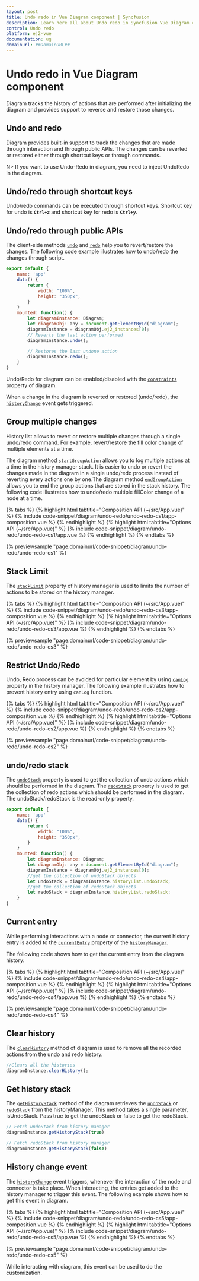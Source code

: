 ```yaml
---
layout: post
title: Undo redo in Vue Diagram component | Syncfusion
description: Learn here all about Undo redo in Syncfusion Vue Diagram component of Syncfusion Essential JS 2 and more.
control: Undo redo 
platform: ej2-vue
documentation: ug
domainurl: ##DomainURL##
---
```


# Undo redo in Vue Diagram component

Diagram tracks the history of actions that are performed after initializing the diagram and provides support to reverse and restore those changes.

## Undo and redo

Diagram provides built-in support to track the changes that are made through interaction and through public APIs. The changes can be reverted or restored either through shortcut keys or through commands.

N> If you want to use Undo-Redo in diagram, you need to inject UndoRedo in the diagram.

## Undo/redo through shortcut keys

Undo/redo commands can be executed through shortcut keys. Shortcut key for undo is **`Ctrl+z`** and shortcut key for redo is **`Ctrl+y`**.

## Undo/redo through public APIs

The client-side methods [`undo`](https://helpej2.syncfusion.com/vue/documentation/api/diagram/#undo) and [`redo`](https://helpej2.syncfusion.com/vue/documentation/api/diagram/#redo) help you to revert/restore the changes. The following code example illustrates how to undo/redo the changes through script.

```javascript
export default {
    name: 'app'
    data() {
        return {
            width: "100%",
            height: "350px",
        }
    }
    mounted: function() {
        let diagramInstance: Diagram;
        let diagramObj: any = document.getElementById("diagram");
        diagramInstance = diagramObj.ej2_instances[0];
        // Reverts the last action performed
        diagramInstance.undo();

        // Restores the last undone action
        diagramInstance.redo();
    }
}

```

Undo/Redo for diagram can be enabled/disabled with the [`constraints`](https://helpej2.syncfusion.com/vue/documentation/api/diagram/diagramConstraints/) property of diagram.

When a change in the diagram is reverted or restored (undo/redo), the [`historyChange`](https://helpej2.syncfusion.com/vue/documentation/api/diagram/#historychange) event gets triggered.

## Group multiple changes

History list allows to revert or restore multiple changes through a single undo/redo command. For example, revert/restore the fill color change of multiple elements at a time.

The diagram method [`startGroupAction`](https://helpej2.syncfusion.com/vue/documentation/api/diagram/#startgroupaction) allows you to log multiple actions at a time in the history manager stack. It is easier to undo or revert the changes made in the diagram in a single undo/redo process instead of reverting every actions one by one.The diagram method [`endGroupAction`](https://helpej2.syncfusion.com/vue/documentation/api/diagram/#endgroupaction) allows you to end the group actions that are stored in the stack history. The following code illustrates how to undo/redo multiple fillColor change of a node at a time.

{% tabs %}
{% highlight html tabtitle="Composition API (~/src/App.vue)" %}
{% include code-snippet/diagram/undo-redo/undo-redo-cs1/app-composition.vue %}
{% endhighlight %}
{% highlight html tabtitle="Options API (~/src/App.vue)" %}
{% include code-snippet/diagram/undo-redo/undo-redo-cs1/app.vue %}
{% endhighlight %}
{% endtabs %}
        
{% previewsample "page.domainurl/code-snippet/diagram/undo-redo/undo-redo-cs1" %}

## Stack Limit

The [`stackLimit`](https://helpej2.syncfusion.com/vue/documentation/api/diagram/history/#stacklimit) property of history manager is used to limits the number of actions to be stored on the history manager.

{% tabs %}
{% highlight html tabtitle="Composition API (~/src/App.vue)" %}
{% include code-snippet/diagram/undo-redo/undo-redo-cs3/app-composition.vue %}
{% endhighlight %}
{% highlight html tabtitle="Options API (~/src/App.vue)" %}
{% include code-snippet/diagram/undo-redo/undo-redo-cs3/app.vue %}
{% endhighlight %}
{% endtabs %}
        
{% previewsample "page.domainurl/code-snippet/diagram/undo-redo/undo-redo-cs3" %}

## Restrict Undo/Redo

Undo, Redo process can be avoided for particular element by using [`canLog`](https://helpej2.syncfusion.com/vue/documentation/api/diagram/history/#canlog) property in the history manager. The following example illustrates how to prevent history entry using `canLog` function.

{% tabs %}
{% highlight html tabtitle="Composition API (~/src/App.vue)" %}
{% include code-snippet/diagram/undo-redo/undo-redo-cs2/app-composition.vue %}
{% endhighlight %}
{% highlight html tabtitle="Options API (~/src/App.vue)" %}
{% include code-snippet/diagram/undo-redo/undo-redo-cs2/app.vue %}
{% endhighlight %}
{% endtabs %}
        
{% previewsample "page.domainurl/code-snippet/diagram/undo-redo/undo-redo-cs2" %}

## undo/redo stack

The [`undoStack`](https://helpej2.syncfusion.com/vue/documentation/api/diagram/history/#undostack) property is used to get the collection of undo actions which should be performed in the diagram. The [`redoStack`](https://helpej2.syncfusion.com/vue/documentation/api/diagram/history/#redostack) property is used to get the collection of redo actions which should be performed in the diagram. The undoStack/redoStack is the read-only property.

```javascript
export default {
    name: 'app'
    data() {
        return {
            width: "100%",
            height: "350px",
        }
    }
    mounted: function() {
        let diagramInstance: Diagram;
        let diagramObj: any = document.getElementById("diagram");
        diagramInstance = diagramObj.ej2_instances[0];
        //get the collection of undoStack objects
        let undoStack = diagramInstance.historyList.undoStack;
        //get the collection of redoStack objects
        let redoStack = diagramInstance.historyList.redoStack;
    }
}

```

## Current entry

While performing interactions with a node or connector, the current history entry is added to the [`currentEntry`](https://helpej2.syncfusion.com/vue/documentation/api/diagram/history/#currententry) property of the [`historyManager`](https://helpej2.syncfusion.com/vue/documentation/api/diagram/#historymanager).

The following code shows how to get the current entry from the diagram history:

{% tabs %}
{% highlight html tabtitle="Composition API (~/src/App.vue)" %}
{% include code-snippet/diagram/undo-redo/undo-redo-cs4/app-composition.vue %}
{% endhighlight %}
{% highlight html tabtitle="Options API (~/src/App.vue)" %}
{% include code-snippet/diagram/undo-redo/undo-redo-cs4/app.vue %}
{% endhighlight %}
{% endtabs %}
        
{% previewsample "page.domainurl/code-snippet/diagram/undo-redo/undo-redo-cs4" %}

## Clear history

The [`clearHistory`](https://helpej2.syncfusion.com/vue/documentation/api/diagram/#clearhistory) method of diagram is used to remove all the recorded actions from the undo and redo history.

```javascript
//Clears all the histories
diagramInstance.clearHistory();

```

## Get history stack

The [`getHistoryStack`](https://helpej2.syncfusion.com/vue/documentation/api/diagram/#gethistorystack) method of the diagram retrieves the [`undoStack`](https://helpej2.syncfusion.com/vue/documentation/api/diagram/history/#undostack) or [`redoStack`](https://helpej2.syncfusion.com/vue/documentation/api/diagram/history/#redostack) from the historyManager. This method takes a single parameter, isUndoStack. Pass true to get the undoStack or false to get the redoStack.

```javascript
// Fetch undoStack from history manager
diagramInstance.getHistoryStack(true)

// Fetch redoStack from history manager
diagramInstance.getHistoryStack(false)

```

## History change event

The [`historyChange`](https://helpej2.syncfusion.com/vue/documentation/api/diagram/iHistoryChangeArgs/) event triggers, whenever the interaction of the node and connector is take place. When interacting, the entries get added to the history manager to trigger this event. The following example shows how to get this event in diagram.

{% tabs %}
{% highlight html tabtitle="Composition API (~/src/App.vue)" %}
{% include code-snippet/diagram/undo-redo/undo-redo-cs5/app-composition.vue %}
{% endhighlight %}
{% highlight html tabtitle="Options API (~/src/App.vue)" %}
{% include code-snippet/diagram/undo-redo/undo-redo-cs5/app.vue %}
{% endhighlight %}
{% endtabs %}
        
{% previewsample "page.domainurl/code-snippet/diagram/undo-redo/undo-redo-cs5" %}

While interacting with diagram, this event can be used to do the customization.
